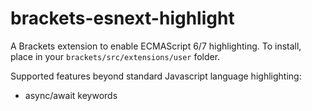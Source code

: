 # brackets-esnext-highlight

A Brackets extension to enable ECMAScript 6/7 highlighting. To install, place in your ```brackets/src/extensions/user``` folder.

Supported features beyond standard Javascript language highlighting:

  * async/await keywords
